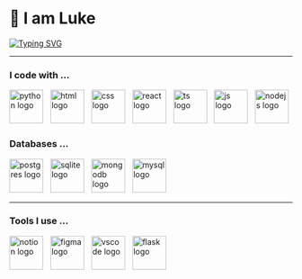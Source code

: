 <h1> 👋 I am Luke </h1>
<a href="https://git.io/typing-svg"><img src="https://readme-typing-svg.demolab.com?font=Fira+Code&pause=000&color=36BA01&width=435&lines=Manual+Trader+becoming+the+quant.+%E2%9A%9B%EF%B8%8F;Automatising+my+own+trading+strategy" alt="Typing SVG" /></a>
<hr class="solid">
<h3 align="left"> I code with ...</h3>
<div align="left">
  <img src="https://skillicons.dev/icons?i=py" height="60" alt="python logo"  />
  <img width="5" />
  <img src="https://skillicons.dev/icons?i=html" height="60" alt="html logo"  />
  <img width="5" />
  <img src="https://skillicons.dev/icons?i=css" height="60" alt="css logo"  />
  <img width="5" />
  <img src="https://skillicons.dev/icons?i=react" height="60" alt="react logo"  />
  <img width="5" />
  <img src="https://skillicons.dev/icons?i=ts" height="60" alt="ts logo"  />
  <img width="5" />
  <img src="https://skillicons.dev/icons?i=js" height="60" alt="js logo"  />
  <img width="5" />
  <img src="https://skillicons.dev/icons?i=nodejs" height="60" alt="nodejs logo"  />
  
</div>
<h3 align="left"> Databases ...</h3>
<div align="left">
<img src="https://skillicons.dev/icons?i=postgres" height="60" alt="postgres logo"  />
<img width="5" />
<img src="https://skillicons.dev/icons?i=sqlite" height="60" alt="sqlite logo"  />
<img width="5" />
<img src="https://skillicons.dev/icons?i=mongodb" height="60" alt="mongodb logo"  />
<img width="5" />
<img src="https://skillicons.dev/icons?i=mysql" height="60" alt="mysql logo"  />

<br>
<hr class="solid">
<h3 align="left"> Tools I use ...</h3>
<div align="left">
  <img src="https://skillicons.dev/icons?i=notion" height="60" alt="notion logo"  />
  <img width="5" />
  <img src="https://skillicons.dev/icons?i=figma" height="60" alt="figma logo"  />
  <img width="5" />
  <img src="https://skillicons.dev/icons?i=vscode" height="60" alt="vscode logo"  />
  <img width="5" />
  <img src="https://skillicons.dev/icons?i=flask" height="60" alt="flask logo"  />


